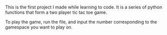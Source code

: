 This is the first project I made while learning to code. It is a series of python functions that form a two player tic tac toe game.

To play the game, run the file, and input the number corresponding to the gamespace you want to play on. 